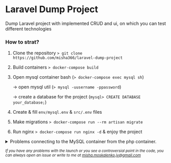 # Laravel Dump Project

Dump Laravel project with implemented CRUD and ui, on which you can test different technologies

### How to strat?
1. Clone the repository `> git clone https://github.com/misha366/laravel-dump-project`

2. Build containers `> docker-compose build`

3. Open mysql container bash (`> docker-compose exec mysql sh`)

    \-> open mysql util (`> mysql -uusername -ppassword`)
    
    \-> create a database for the project (`mysql> CREATE DATABASE your_database;`)

4. Create & fill `env/mysql.env` & `src/.env` files 

5. Make migrations `> docker-compose run --rm artisan migrate`

6. Run nginx `> docker-compose run nginx -d` & enjoy the project

<details>
  <summary>Problems connecting to the MySQL container from the php container.</summary>
  
    
    Open the MySQL client in the MySQL container and run:
    
    CREATE USER 'root'@'%' IDENTIFIED BY 'password';
    GRANT ALL PRIVILEGES ON *.* TO 'root'@'%';
    
    Check connection in php container: > mariadb -h mysql -uroot -ppassword --skip-ssl

</details>

<i><small>If you have any problems with the launch or you see a controversial point in the code, you can always open an issue or write to me at misha.moskalenko.jv@gmail.com</small><i>
